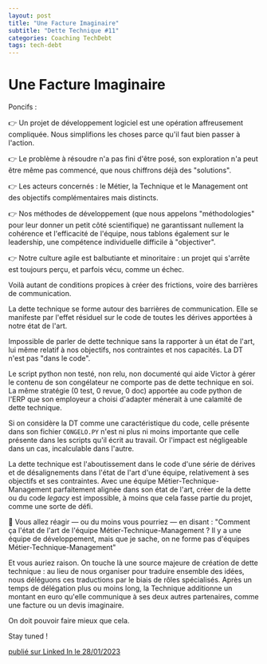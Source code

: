 ```yaml
---
layout: post
title: "Une Facture Imaginaire"
subtitle: "Dette Technique #11"
categories: Coaching TechDebt
tags: tech-debt
---
```

# Une Facture Imaginaire

Poncifs : 

👉 Un projet de développement logiciel est une opération affreusement compliquée. Nous simplifions les choses parce qu'il faut bien passer à l'action.
<!--more-->

👉 Le problème à résoudre n'a pas fini d'être posé, son exploration n'a peut être même pas commencé, que nous chiffrons déjà des "solutions".

👉 Les acteurs concernés : le Métier, la Technique et le Management ont des objectifs complémentaires mais distincts. 

👉 Nos méthodes de développement (que nous appelons "méthodologies" pour leur donner un petit côté scientifique) ne garantissant nullement la cohérence et l'efficacité de l'équipe, nous tablons également sur le leadership, une compétence individuelle difficile à "objectiver".

👉 Notre culture agile est balbutiante et minoritaire : un projet qui s'arrête est toujours perçu, et parfois vécu, comme un échec.

Voilà autant de conditions propices à créer des frictions, voire des barrières de communication.

La dette technique se forme autour des barrières de communication. Elle se manifeste par l'effet résiduel sur le code de toutes les dérives apportées à notre état de l'art. 

Impossible de parler de dette technique sans la rapporter à un état de l'art, lui même relatif à nos objectifs, nos contraintes et nos capacités. La DT n'est pas "dans le code".

Le script python non testé, non relu, non documenté qui aide Victor à gérer le contenu de son congélateur ne comporte pas de dette technique en soi. La même stratégie (0 test, 0 revue, 0 doc) apportée au code python de l'ERP que son employeur a choisi d'adapter ménerait à une calamité de dette technique.

Si on considère la DT comme une caractéristique du code, celle présente dans son fichier `CONGELO.PY` n'est ni plus ni moins importante que celle présente dans les scripts qu'il écrit au travail. Or l'impact est négligeable dans un cas, incalculable dans l'autre.

La dette technique est l'aboutissement dans le code d'une série de dérives et de désalignements dans l'état de l'art d'une équipe, relativement à ses objectifs et ses contraintes. Avec une équipe Métier-Technique-Management parfaitement alignée dans son état de l'art, créer de la dette ou du code *legacy* est impossible, à moins que cela fasse partie du projet, comme une sorte de défi.

🤔 Vous allez réagir — ou du moins vous pourriez — en disant : "Comment ça l'état de l'art de l'équipe Métier-Technique-Management ? Il y a une équipe de développement, mais que je sache, on ne forme pas d'équipes Métier-Technique-Management" 

Et vous auriez raison. On touche là une source majeure de création de dette technique : au lieu de nous organiser pour traduire ensemble des idées, nous déléguons ces traductions par le biais de rôles spécialisés. Après un temps de délégation plus ou moins long, la Technique additionne un montant en euro qu'elle communique à ses deux autres partenaires, comme une facture ou un devis imaginaire.

On doit pouvoir faire mieux que cela.

Stay tuned !

[publié sur Linked In le 28/01/2023](https://www.linkedin.com/posts/christophe-thibaut-35b4657_poncifs-un-projet-de-d%C3%A9veloppement-activity-7025468658134974464-WYp_/?utm_source=share&utm_medium=member_desktop)
